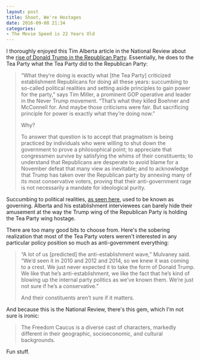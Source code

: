 ```yaml
---
layout: post
title: Shoot, We're Hostages
date: 2016-09-08 21:34
categories: 
- The Movie Speed is 22 Years Old
---
```


I thoroughly enjoyed this Tim Alberta article in the National Review about the [rise of Donald Trump in the Republican Party](http://www.nationalreview.com/article/438984/donald-trump-house-conservatives-how-he-conquered-them). Essentially, he does to the Tea Party what the Tea Party did to the Republican Party:

> “What they’re doing is exactly what [the Tea Party] criticized establishment Republicans for doing all these years: succumbing to so-called political realities and setting aside principles to gain power for the party,” says Tim Miller, a prominent GOP operative and leader in the Never Trump movement. “That’s what they killed Boehner and McConnell for. And maybe those criticisms were fair. But sacrificing principle for power is exactly what they’re doing now.”
> 
> Why?
> 
> To answer that question is to accept that pragmatism is being practiced by individuals who were willing to shut down the government to prove a philosophical point; to appreciate that congressmen survive by satisfying the whims of their constituents; to understand that Republicans are desperate to avoid blame for a November defeat that many view as inevitable; and to acknowledge that Trump has taken over the Republican party by annexing many of its most conservative voters, proving that their anti-government rage is not necessarily a mandate for ideological purity.

Succumbing to political realities, [as seen here](http://blog.ipsaloquitur.org/post/how-american-politics-went-insane/), used to be known as governing. Alberta and his establishment interviewees can barely hide their amusement at the way the Trump wing of the Republican Party is holding the Tea Party wing hostage. ​

There are too many good bits to choose from. ​Here's the sobering realization that most of the Tea Party voters weren't interested in any particular policy position so much as anti-government everything:

> “A lot of us [predicted] the anti-establishment wave,” Mulvaney said. “We’d seen it in 2010 and 2012 and 2014, so we knew it was coming to a crest. We just never expected it to take the form of Donald Trump. We like that he’s anti-establishment, we like the fact that he’s kind of blowing up the internal party politics as we’ve known them. We’re just not sure if he’s a conservative.”
> 
> And their constituents aren’t sure if it matters.

​And because this is the National Review, there's this gem, which I'm not sure is ironic:

> The Freedom Caucus is a diverse cast of characters, markedly different in their geographic, socioeconomic, and cultural backgrounds.

Fun stuff.